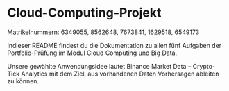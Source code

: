 # Cloud-Computing-Projekt

Matrikelnummern: 6349055, 8562648, 7673841, 1629518, 6549173

Indieser README findest du die Dokumentation zu allen fünf Aufgaben der Portfolio-Prüfung im Modul Cloud Computing und Big Data.

Unsere gewählte Anwendungsidee lautet Binance Market Data – Crypto-Tick Analytics mit dem Ziel, aus vorhandenen Daten Vorhersagen ableiten zu können.

